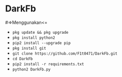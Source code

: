 # DarkFb

#=>Menggunakan<=
<ul>
<li><code>pkg update && pkg upgrade</code></li>
<li><code>pkg install python2</code></li>
<li><code>pip2 install --upgrade pip</code></li>
<li><code>pkg install git</code></li>
<li><code>git clone https://github.com/F1t0471/DarkFb.git</code></li>
<li><code>cd DarkFb</code></li>
<li><code>pip2 install -r requirements.txt</code></li>
<li><code>python2 DarkFb.py</code></li>
</ul>
<br />
<br />

